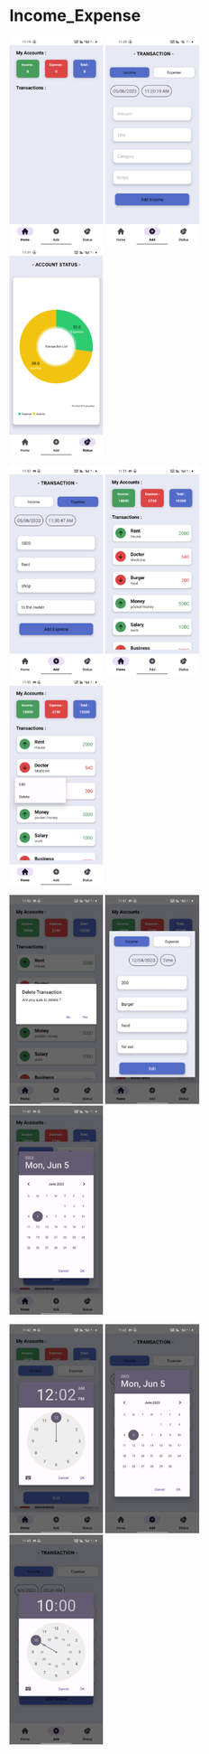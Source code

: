# Income_Expense

<img 
  width="33%"
  src="S1.png"/>
<img 
  width="33%"
  src="S2.png"/>
<img 
  width="33%"
  src="S3.png"/>
  
<img 
  width="33%"
  src="S4.png"/>
<img 
  width="33%"
  src="S5.png"/>
<img 
  width="33%"
  src="S6.png"/>

<img 
  width="33%"
  src="S7.png"/>
<img 
  width="33%"
  src="S8.png"/>
<img 
  width="33%"
  src="S9.png"/>

<img 
  width="33%"
  src="S10.png"/>
<img 
  width="33%"
  src="S11.png"/>
<img 
  width="33%"
  src="S12.png"/>
